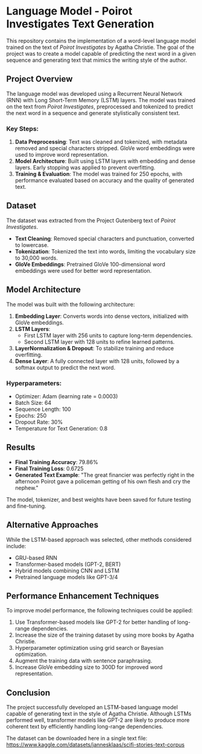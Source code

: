 # Language Model - Poirot Investigates Text Generation

This repository contains the implementation of a word-level language model trained on the text of *Poirot Investigates* by Agatha Christie. The goal of the project was to create a model capable of predicting the next word in a given sequence and generating text that mimics the writing style of the author.

## Project Overview

The language model was developed using a Recurrent Neural Network (RNN) with Long Short-Term Memory (LSTM) layers. The model was trained on the text from *Poirot Investigates*, preprocessed and tokenized to predict the next word in a sequence and generate stylistically consistent text.

### Key Steps:
1. **Data Preprocessing**: Text was cleaned and tokenized, with metadata removed and special characters stripped. GloVe word embeddings were used to improve word representation.
2. **Model Architecture**: Built using LSTM layers with embedding and dense layers. Early stopping was applied to prevent overfitting.
3. **Training & Evaluation**: The model was trained for 250 epochs, with performance evaluated based on accuracy and the quality of generated text.

## Dataset

The dataset was extracted from the Project Gutenberg text of *Poirot Investigates*.

- **Text Cleaning**: Removed special characters and punctuation, converted to lowercase.
- **Tokenization**: Tokenized the text into words, limiting the vocabulary size to 30,000 words.
- **GloVe Embeddings**: Pretrained GloVe 100-dimensional word embeddings were used for better word representation.

## Model Architecture

The model was built with the following architecture:

1. **Embedding Layer**: Converts words into dense vectors, initialized with GloVe embeddings.
2. **LSTM Layers**: 
   - First LSTM layer with 256 units to capture long-term dependencies.
   - Second LSTM layer with 128 units to refine learned patterns.
3. **LayerNormalization & Dropout**: To stabilize training and reduce overfitting.
4. **Dense Layer**: A fully connected layer with 128 units, followed by a softmax output to predict the next word.

### Hyperparameters:
- Optimizer: Adam (learning rate = 0.0003)
- Batch Size: 64
- Sequence Length: 100
- Epochs: 250
- Dropout Rate: 30%
- Temperature for Text Generation: 0.8

## Results

- **Final Training Accuracy**: 79.86%
- **Final Training Loss**: 0.6725
- **Generated Text Example**:
  "The great financier was perfectly right in the afternoon Poirot gave a policeman getting of his own flesh and cry the nephew."

The model, tokenizer, and best weights have been saved for future testing and fine-tuning.

## Alternative Approaches

While the LSTM-based approach was selected, other methods considered include:
- GRU-based RNN
- Transformer-based models (GPT-2, BERT)
- Hybrid models combining CNN and LSTM
- Pretrained language models like GPT-3/4

## Performance Enhancement Techniques

To improve model performance, the following techniques could be applied:
1. Use Transformer-based models like GPT-2 for better handling of long-range dependencies.
2. Increase the size of the training dataset by using more books by Agatha Christie.
3. Hyperparameter optimization using grid search or Bayesian optimization.
4. Augment the training data with sentence paraphrasing.
5. Increase GloVe embedding size to 300D for improved word representation.

## Conclusion

The project successfully developed an LSTM-based language model capable of generating text in the style of Agatha Christie. Although LSTMs performed well, transformer models like GPT-2 are likely to produce more coherent text by efficiently handling long-range dependencies.

The dataset can be downloaded here in a single text file:
https://www.kaggle.com/datasets/jannesklaas/scifi-stories-text-corpus
